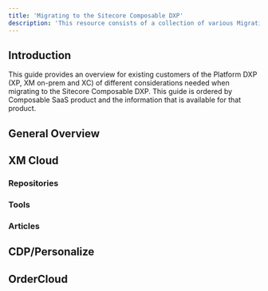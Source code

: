 ```yaml
---
title: 'Migrating to the Sitecore Composable DXP'
description: 'This resource consists of a collection of various Migration related content from the Sitecore platform DXP (XP, XM or XC) to the Sitecore Composable SaaS DXP.'
---
```


<Promo
  title="Migration Advisor"
  description="Tell the Sitecore Migration Advisor about your solution and then find videos, tutorials, walkthroughs, code examples, and more to help you migrate from Sitecore Platform DXP to Sitecore XM Cloud and the rest of the Sitecore Composable DXP."
  imageSource="/images/learn/migration-advisor.jpg"
  linkText="Get Started"
  linkHref="https://migration.sitecore.com/" 
  isImageLeft={false}
/>

## Introduction

This guide provides an overview for existing customers of the Platform DXP (XP, XM on-prem and XC) of different considerations needed when migrating to the Sitecore Composable DXP. This guide is ordered by Composable SaaS product and the information that is available for that product.

## General Overview

<YouTube youTubeId="ZTjk5t9dfRQ" />

<Row columns={2}>
  <Article title="XP Global Brand Use Case Scenario" description="A global brand using heavy personalization across hundreds of sites migrates to SaaS" link="https://community.sitecore.com/community?id=community_blog&sys_id=ae56931f1b462554722d4042b24bcb76" />
  <Article title="XM Jamstack Use Case Scenario" description="A modern headless architecture with XM and Edge moves to XM Cloud" link="https://community.sitecore.com/community?id=community_blog&sys_id=7c74bbfa1bb5e590b8954371b24bcb7b" />
  <Article title="XP Marketing Automation Use Case Scenario" description="An XP solution with EXM and Marketing automation migrates to Send and Personalize" link="https://community.sitecore.com/community?id=community_blog&sys_id=f61af8f41b176910722d4042b24bcb72" />
  <Article title="Classic XP with Simple Personalization" description="A .NET MVC solution with simple personalization migrates to .NET headless on XM Cloud" link="https://community.sitecore.com/community?id=community_blog&sys_id=9fb319151b23e510efd0ec22604bcb12" />
</Row>

## XM Cloud

### Repositories

<Row columns={2}>
<Repository framework="Nextjs" name="XM Cloud Introduction" description="An example of a real XM Cloud implementation that can be useful with your own XM Cloud migration projects." repositoryUrl="https://github.com/sitecore/xm-cloud-introduction" />
</Row>

### Tools

<Row columns={2}>
  <Article title="XM to XM Cloud Content Migration tool" description="Move content, media and user data from a source XM on-premises instance to a target XM Cloud environment." link="/downloads/xm-cloud#xm-to-xm-cloud-content-migration-tool" linktext="Download" />
</Row>

### Articles

<Row columns={2}>
  <Article title="Migrating the Sitecore MVP site" description="An introduction to the purpose of the series and the initial steps to migrate from XM on-Prem to XM Cloud." link="https://robearlam.com/blog/migrating-the-sitecore-mvp-site-to-xm-cloud-part-1" />
  <Article title="Custom Content Resolvers" description="Exploration of Custom Content Resolvers and their usage with XM Cloud." link="https://robearlam.com/blog/migrating-the-sitecore-mvp-site-to-xm-cloud-part-2" />
  <Article title="The MVP Directory" description="Headless development of custom search interfaces with XM Cloud." link="https://robearlam.com/blog/migrating-the-sitecore-mvp-site-to-xm-cloud-part-3" />
  <Article title="Secure Pages" description="How to handle secure pages with external identity providers with XM Cloud." link="https://robearlam.com/blog/migrating-the-sitecore-mvp-site-to-xm-cloud-part-4" />
  <Article title="Converting a TDS project to Sitecore Content Serialization (SCS)" description="Get ready for XM Cloud by converting your TDS projects to SCS format." link="https://community.sitecore.com/community?id=community_blog&sys_id=9390c8a91b76359438a46421b24bcb40" />
  <Article title="9 Changes affecting migration estimates" description="Estimating Sitecore XP to XM Cloud upgrade — what challenges lies ahead? (Jack Spektor)" link="https://jackspektor.medium.com/estimating-sitecore-xp-to-xm-cloud-upgrade-what-challenges-lies-ahead-226d1c36b8e" />
  <Article title="Migration roadmap" description="A Practical Roadmap for Existing Sitecore Customers to Move To XM Cloud (David San Filippo)" link="https://blogs.perficient.com/2022/11/28/a-practical-roadmap-for-existing-sitecore-customers-to-move-to-xm-cloud/" />
  <YouTube youTubeId="vLAfx7dps_Q" />
  
  <Link title="Learn more about Sitecore XM Cloud" link="/content-management/xm-cloud" />
</Row>

## CDP/Personalize

<Row columns={2}>
  <Article title="CDP, Personalize Migration Scenarios" description="This guide walks the user through considerations when migrating from various use cases to CDP or Personalize" link="https://community.sitecore.com/community?id=community_blog&sys_id=f1cc98af1b541590e55241dde54bcb0d" />
</Row>
<Row columns={2}>
  <Link title="Learn more about Sitecore CDP" link="/customer-data-management/cdp" />
  <Link title="Learn more about Sitecore Personalize" link="/personalization-testing/personalize" />
</Row>

## OrderCloud

<Row columns={4}>
  <Article title="Transitioning to OrderCloud: API Access" description="" link="https://community.sitecore.com/community?id=community_blog&sys_id=89f8d1391b416154e55241dde54bcb88" />
  <Article title="Transitioning to OrderCloud: Carts to Unsubmitted Orders and Carts" description="" link="https://community.sitecore.com/community?id=community_blog&sys_id=293153231b01a110e55241dde54bcba3" />
  <Article title="Transitioning to OrderCloud: Catalogs and Categories" description="" link="https://community.sitecore.com/community?id=community_blog&sys_id=0e1c6adb1b416910e55241dde54bcb9e" />
  <Article title="Transitioning to OrderCloud: Customer to Buyer Users" description="" link="https://community.sitecore.com/community?id=community_blog&sys_id=0913197d1bcd2154e55241dde54bcb9f" />
  <Article title="Transitioning to OrderCloud: Fulfillments to Shipping" description="" link="https://community.sitecore.com/community?id=community_blog&sys_id=3826e72f1b81a110e55241dde54bcb7b" />
  <Article title="Transitioning to OrderCloud: Inventory and Pricing" description="" link="https://community.sitecore.com/community?id=community_blog&sys_id=c7fb76571b056910e55241dde54bcb63" />
  <Article title="Transitioning to OrderCloud: Orders" description="" link="https://community.sitecore.com/community?id=community_blog&sys_id=6925d18c1b5d6510e55241dde54bcbbf" />
  <Article title="Transitioning to OrderCloud: Order Workflow and Minions" description="" link="https://community.sitecore.com/community?id=community_blog&sys_id=bc6e1dd41b192910e55241dde54bcbd3" />
  <Article title="Transitioning to OrderCloud: Promotions" description="" link="https://community.sitecore.com/community?id=community_blog&sys_id=e3a389dd1b112910722d4042b24bcb93" />
  <Article title="Transitioning to OrderCloud: Sellable Items to Products" description="" link="https://community.sitecore.com/community?id=community_blog&sys_id=06a4f29f1b816910e55241dde54bcbb0" />
  <Article title="Transitioning to OrderCloud: Tax and Payments" description="" link="https://community.sitecore.com/community?id=community_blog&sys_id=c2bf81801b5d6510e55241dde54bcbd7" />
</Row>
<Row columns={2}>
  <Link title="Learn more about Sitecore OrderCloud" link="/commerce/ordercloud" />
</Row>
